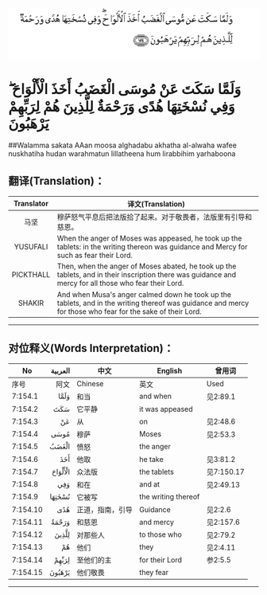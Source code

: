 ![007:154](images/007_154.gif)

# وَلَمَّا سَكَتَ عَنْ مُوسَى الْغَضَبُ أَخَذَ الْأَلْوَاحَ ۖ وَفِي نُسْخَتِهَا هُدًى وَرَحْمَةٌ لِلَّذِينَ هُمْ لِرَبِّهِمْ يَرْهَبُونَ 

##Walamma sakata AAan moosa alghadabu akhatha al-alwaha wafee nuskhatiha hudan warahmatun lillatheena hum lirabbihim yarhaboona 

## 翻译(Translation)：

| Translator | 译文(Translation)                                            |
| :--------: | ------------------------------------------------------------ |
|    马坚    | 穆萨怒气平息后把法版拾了起来。对于敬畏者，法版里有引导和慈恩。 |
|  YUSUFALI  | When the anger of Moses was appeased, he took up the tablets: in the writing thereon was guidance and Mercy for such as fear their Lord. |
| PICKTHALL  | Then, when the anger of Moses abated, he took up the tablets, and in their inscription there was guidance and mercy for all those who fear their Lord. |
|   SHAKIR   | And when Musa's anger calmed down he took up the tablets, and in the writing thereof was guidance and mercy for those who fear for the sake of their Lord. |

---

## 对位释义(Words Interpretation)：

| No   | العربية | 中文    | English | 曾用词 |
| ---- | ------: | ------- | ------- | ------ |
| 序号 |    阿文 | Chinese | 英文    | Used   |
| 7:154.1  | وَلَمَّا    | 和当             | and when            | 见2:89.1   |
| 7:154.2  | سَكَتَ     | 它平静           | it was appeased     |            |
| 7:154.3  | عَنْ      | 从               | on                  | 见2:48.6   |
| 7:154.4  | مُوسَى    | 穆萨             | Moses               | 见2:53.3   |
| 7:154.5  | الْغَضَبُ   | 愤怒             | the anger           |            |
| 7:154.6  | أَخَذَ     | 他取             | he take             | 见3:81.2   |
| 7:154.7  | الْأَلْوَاحَ | 众法版           | the tablets         | 见7:150.17 |
| 7:154.8  | وَفِي     | 和在             | and at              | 见2:49.13  |
| 7:154.9  | نُسْخَتِهَا  | 它被写           | the writing thereof |            |
| 7:154.10 | هُدًى     | 正道，指南，引导 | Guidance            | 见2:2.6    |
| 7:154.11 | وَرَحْمَةٌ   | 和慈恩           | and mercy           | 见2:157.6  |
| 7:154.12 | لِلَّذِينَ   | 对那些人         | to those who        | 见2:79.2   |
| 7:154.13 | هُمْ      | 他们             | they                | 见2:4.11   |
| 7:154.14 | لِرَبِّهِمْ   | 至他们的主       | for their Lord      | 参2:5.5    |
| 7:154.15 | يَرْهَبُونَ  | 他们敬畏         | they fear           |            |

---